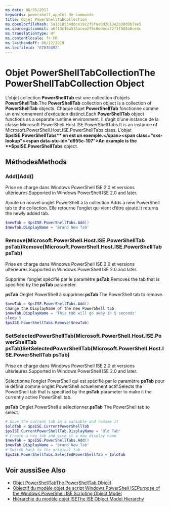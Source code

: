 ```yaml
---
ms.date: 06/05/2017
keywords: powershell,applet de commande
title: Objet PowerShellTabCollection
ms.openlocfilehash: 5a1318534ddce19c2f5faa0d2013e2b38d8b79e5
ms.sourcegitcommit: a6f13c16a535acea279c0ddeca72f1f0d8a8ce4c
ms.translationtype: HT
ms.contentlocale: fr-FR
ms.lasthandoff: 06/12/2019
ms.locfileid: "67030492"
---
```

# <a name="the-powershelltabcollection-object"></a><span data-ttu-id="d955c-103">Objet PowerShellTabCollection</span><span class="sxs-lookup"><span data-stu-id="d955c-103">The PowerShellTabCollection Object</span></span>

<span data-ttu-id="d955c-104">L’objet collection **PowerShellTab** est une collection d’objets **PowerShellTab**.</span><span class="sxs-lookup"><span data-stu-id="d955c-104">The **PowerShellTab** collection object is a collection of **PowerShellTab** objects.</span></span> <span data-ttu-id="d955c-105">Chaque objet **PowerShellTab** fonctionne comme un environnement d’exécution distinct.</span><span class="sxs-lookup"><span data-stu-id="d955c-105">Each **PowerShellTab** object functions as a separate runtime environment.</span></span> <span data-ttu-id="d955c-106">Il s’agit d’une instance de la classe Microsoft.PowerShell.Host.ISE.PowerShellTabs.</span><span class="sxs-lookup"><span data-stu-id="d955c-106">It is an instance of Microsoft.PowerShell.Host.ISE.PowerShellTabs class.</span></span> <span data-ttu-id="d955c-107">L’objet **$psISE.PowerShellTabs** en est un exemple.</span><span class="sxs-lookup"><span data-stu-id="d955c-107">An example is the **$psISE.PowerShellTabs** object.</span></span>

## <a name="methods"></a><span data-ttu-id="d955c-108">Méthodes</span><span class="sxs-lookup"><span data-stu-id="d955c-108">Methods</span></span>

### <a name="add"></a><span data-ttu-id="d955c-109">Add\(\)</span><span class="sxs-lookup"><span data-stu-id="d955c-109">Add\(\)</span></span>

<span data-ttu-id="d955c-110">Prise en charge dans Windows PowerShell ISE 2.0 et versions ultérieures.</span><span class="sxs-lookup"><span data-stu-id="d955c-110">Supported in Windows PowerShell ISE 2.0 and later.</span></span>

<span data-ttu-id="d955c-111">Ajoute un nouvel onglet PowerShell à la collection.</span><span class="sxs-lookup"><span data-stu-id="d955c-111">Adds a new PowerShell tab to the collection.</span></span> <span data-ttu-id="d955c-112">Elle retourne l’onglet qui vient d’être ajouté.</span><span class="sxs-lookup"><span data-stu-id="d955c-112">It returns the newly added tab.</span></span>

```powershell
$newTab = $psISE.PowerShellTabs.Add()
$newTab.DisplayName = 'Brand New Tab'
```

### <a name="removemicrosoftpowershellhostisepowershelltab-pstab"></a><span data-ttu-id="d955c-113">Remove\(Microsoft.PowerShell.Host.ISE.PowerShellTab psTab\)</span><span class="sxs-lookup"><span data-stu-id="d955c-113">Remove\(Microsoft.PowerShell.Host.ISE.PowerShellTab psTab\)</span></span>

<span data-ttu-id="d955c-114">Prise en charge dans Windows PowerShell ISE 2.0 et versions ultérieures.</span><span class="sxs-lookup"><span data-stu-id="d955c-114">Supported in Windows PowerShell ISE 2.0 and later.</span></span>

<span data-ttu-id="d955c-115">Supprime l’onglet spécifié par le paramètre **psTab**.</span><span class="sxs-lookup"><span data-stu-id="d955c-115">Removes the tab that is specified by the **psTab** parameter.</span></span>

<span data-ttu-id="d955c-116">**psTab** Onglet PowerShell à supprimer.</span><span class="sxs-lookup"><span data-stu-id="d955c-116">**psTab** The PowerShell tab to remove.</span></span>

```powershell
$newTab = $psISE.PowerShellTabs.Add()
Change the DisplayName of the new PowerShell tab.
$newTab.DisplayName = 'This tab will go away in 5 seconds'
sleep 5
$psISE.PowerShellTabs.Remove($newTab)
```

### <a name="setselectedpowershelltabmicrosoftpowershellhostisepowershelltab-pstab"></a><span data-ttu-id="d955c-117">SetSelectedPowerShellTab\(Microsoft.PowerShell.Host.ISE.PowerShellTab psTab\)</span><span class="sxs-lookup"><span data-stu-id="d955c-117">SetSelectedPowerShellTab\(Microsoft.PowerShell.Host.ISE.PowerShellTab psTab\)</span></span>

<span data-ttu-id="d955c-118">Prise en charge dans Windows PowerShell ISE 2.0 et versions ultérieures.</span><span class="sxs-lookup"><span data-stu-id="d955c-118">Supported in Windows PowerShell ISE 2.0 and later.</span></span>

<span data-ttu-id="d955c-119">Sélectionne l’onglet PowerShell qui est spécifié par le paramètre **psTab** pour le définir comme onglet PowerShell actuellement actif.</span><span class="sxs-lookup"><span data-stu-id="d955c-119">Selects the PowerShell tab that is specified by the **psTab** parameter to make it the currently active PowerShell tab.</span></span>

<span data-ttu-id="d955c-120">**psTab** Onglet PowerShell à sélectionner.</span><span class="sxs-lookup"><span data-stu-id="d955c-120">**psTab** The PowerShell tab to select.</span></span>

```powershell
# Save the current tab in a variable and rename it
$oldTab = $psISE.CurrentPowerShellTab
$psISE.CurrentPowerShellTab.DisplayName = 'Old Tab'
# Create a new tab and give it a new display name
$newTab = $psISE.PowerShellTabs.Add()
$newTab.DisplayName = 'Brand New Tab'
# Switch back to the original tab
$psISE.PowerShellTabs.SelectedPowerShellTab = $oldTab
```

## <a name="see-also"></a><span data-ttu-id="d955c-121">Voir aussi</span><span class="sxs-lookup"><span data-stu-id="d955c-121">See Also</span></span>

- [<span data-ttu-id="d955c-122">Objet PowerShellTab</span><span class="sxs-lookup"><span data-stu-id="d955c-122">The PowerShellTab Object</span></span>](The-PowerShellTab-Object.md)
- [<span data-ttu-id="d955c-123">Objectif du modèle objet de script Windows PowerShell ISE</span><span class="sxs-lookup"><span data-stu-id="d955c-123">Purpose of the Windows PowerShell ISE Scripting Object Model</span></span>](Purpose-of-the-Windows-PowerShell-ISE-Scripting-Object-Model.md)
- [<span data-ttu-id="d955c-124">Hiérarchie du modèle objet ISE</span><span class="sxs-lookup"><span data-stu-id="d955c-124">The ISE Object Model Hierarchy</span></span>](The-ISE-Object-Model-Hierarchy.md)
